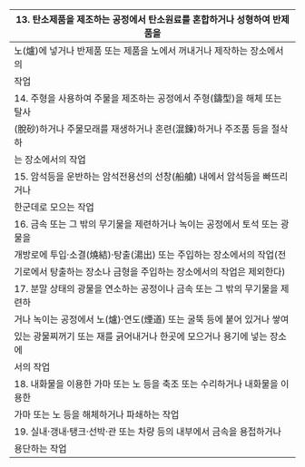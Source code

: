| 13.  탄소제품을  제조하는  공정에서  탄소원료를  혼합하거나  성형하여  반제품을 |
| --- |
| 노(爐)에  넣거나  반제품  또는  제품을  노에서  꺼내거나  제작하는  장소에서의 |
| 작업 |
| 14.  주형을  사용하여  주물을  제조하는  공정에서  주형(鑄型)을  해체  또는  탈사 |
| (脫砂)하거나  주물모래를  재생하거나  혼련(混鍊)하거나  주조품  등을  절삭하 |
| 는  장소에서의  작업 |
| 15.  암석등을  운반하는  암석전용선의  선창(船艙)  내에서  암석등을  빠뜨리거나 |
| 한군데로  모으는  작업 |
| 16.  금속  또는  그  밖의  무기물을  제련하거나  녹이는  공정에서  토석  또는  광물을 |
| 개방로에  투입·소결(燒結)·탕출(湯出)  또는  주입하는  장소에서의  작업(전 |
| 기로에서  탕출하는  장소나  금형을  주입하는  장소에서의  작업은  제외한다) |
| 17.  분말  상태의  광물을  연소하는  공정이나  금속  또는  그  밖의  무기물을  제련하 |
| 거나  녹이는  공정에서  노(爐)·연도(煙道)  또는  굴뚝  등에  붙어  있거나  쌓여 |
| 있는  광물찌꺼기  또는  재를  긁어내거나  한곳에  모으거나  용기에  넣는  장소에 |
| 서의  작업 |
| 18.  내화물을  이용한  가마  또는  노  등을  축조  또는  수리하거나  내화물을  이용한 |
| 가마  또는  노  등을  해체하거나  파쇄하는  작업 |
| 19.  실내·갱내·탱크·선박·관  또는  차량  등의  내부에서  금속을  용접하거나 |
| 용단하는  작업 |